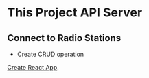 # This Project API Server

## Connect to Radio Stations

- Create CRUD operation

[Create React App]().
